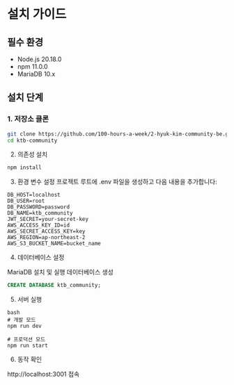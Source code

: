 # 설치 가이드

## 필수 환경
- Node.js 20.18.0
- npm 11.0.0
- MariaDB 10.x

## 설치 단계

### 1. 저장소 클론
```bash
git clone https://github.com/100-hours-a-week/2-hyuk-kim-community-be.git
cd ktb-community
```

2. 의존성 설치
```bash
npm install
```
3. 환경 변수 설정
프로젝트 루트에 .env 파일을 생성하고 다음 내용을 추가합니다:
```env
DB_HOST=localhost
DB_USER=root
DB_PASSWORD=password
DB_NAME=ktb_community
JWT_SECRET=your-secret-key
AWS_ACCESS_KEY_ID=id
AWS_SECRET_ACCESS_KEY=key
AWS_REGION=ap-northeast-2
AWS_S3_BUCKET_NAME=bucket_name
```

4. 데이터베이스 설정

MariaDB 설치 및 실행
데이터베이스 생성

```sql
CREATE DATABASE ktb_community;
```  

5. 서버 실행
```
bash
# 개발 모드
npm run dev

# 프로덕션 모드
npm run start
```

6. 동작 확인

http://localhost:3001 접속